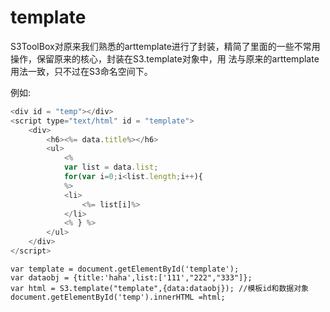 # template

S3ToolBox对原来我们熟悉的arttemplate进行了封装，精简了里面的一些不常用操作，保留原来的核心，封装在S3.template对象中，用
法与原来的arttemplate用法一致，只不过在S3命名空间下。

例如:
```javascript
<div id = "temp"></div>
<script type="text/html" id = "template">
    <div>
        <h6><%= data.title%></h6>
        <ul>
            <%
            var list = data.list;
            for(var i=0;i<list.length;i++){
            %>
            <li>
                <%= list[i]%>
            </li>
            <% } %>
        </ul>
    </div>
</script>
```

```
var template = document.getElementById('template');
var dataobj = {title:'haha',list:['111',"222","333"]};
var html = S3.template("template",{data:dataobj}); //模板id和数据对象
document.getElementById('temp').innerHTML =html;
```